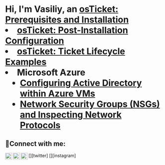 <h1>Hi, I'm Vasiliy, an <a href="https://https://www.linkedin.com/in/vasiliy-kopolovich-7b4931310/</a>☺</h1>

<h2>👨‍💻 Information Technology Projects:</h2>

- <b>osTicket (Help Desk Ticketing System)</b>
  - [osTicket: Prerequisites and Installation](https://github.com/vasiliykop/osticket-prereqs)
  - [osTicket: Post-Installation Configuration](https://github.com/vasiliykop/post-install-config)
  - [osTicket: Ticket Lifecycle Examples](https://github.com/vasiliykop/ticket-lifecycle)
- <b>Microsoft Azure</b>
  - [Configuring Active Directory within Azure VMs](https://github.com/vasiliykop/configure-ad)
  - [Network Security Groups (NSGs) and Inspecting Network Protocols](https://github.com/vasiliykop/azure-network-protocols)

<h2>🤳Connect with me:</h2>

[<img align="left" alt="Josh | Twitter" width="22px" src="https://cdn.jsdelivr.net/npm/simple-icons@v3/icons/twitter.svg" />][twitter]
[<img align="left" alt="Josh | LinkedIn" width="22px" src="https://cdn.jsdelivr.net/npm/simple-icons@v3/icons/linkedin.svg" />][linkedin]
[<img align="left" alt="Josh | Instagram" width="22px" src="https://cdn.jsdelivr.net/npm/simple-icons@v3/icons/instagram.svg" />][instagram]


[linkedin]: https://linkedin.com/in/Josh



